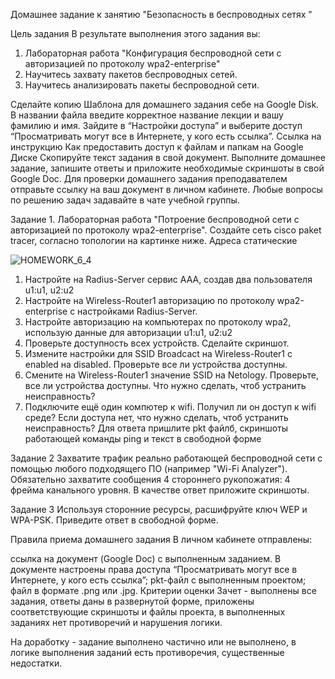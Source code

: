 
Домашнее задание к занятию "Безопасность в беспроводных сетях "

Цель задания
В результате выполнения этого задания вы:

1. Лабораторная работа "Конфигурация беспроводной сети с авторизацией по протоколу wpa2-enterprise"
2. Научитесь захвату пакетов беспроводных сетей.
3. Научитесь анализировать пакеты беспроводной сети.


Сделайте копию Шаблона для домашнего задания себе на Google Disk.
В названии файла введите корректное название лекции и вашу фамилию и имя.
Зайдите в “Настройки доступа” и выберите доступ “Просматривать могут все в Интернете, у кого есть ссылка”. Ссылка на инструкцию Как предоставить доступ к файлам и папкам на Google Диске
Скопируйте текст задания в свой документ.
Выполните домашнее задание, запишите ответы и приложите необходимые скриншоты в свой Google Doc.
Для проверки домашнего задания преподавателем отправьте ссылку на ваш документ в личном кабинете.
Любые вопросы по решению задач задавайте в чате учебной группы.

Задание 1. Лабораторная работа "Потроение беспроводной сети с авторизацией по протоколу wpa2-enterprise".
Создайте сеть cisco paket tracer, согласно топологии на картинке ниже. Адреса статические

![HOMEWORK_6_4](https://user-images.githubusercontent.com/40097402/171293324-a328ef81-abb0-4c89-95fc-465a4cba309e.jpg)
1. Настройте на Radius-Server сервис AAA, создав два пользователя u1:u1, u2:u2
2. Настройте на Wireless-Router1 авторизацию по протоколу  wpa2-enterprise с настройками Radius-Server.
3. Настройте авторизацию на компьютерах по протоколу wpa2, использую данные для авторизации u1:u1, u2:u2
4. Проверьте доступность всех устройств. Сделайте скриншот.
5. Измените настройки для SSID Broadcact на  Wireless-Router1 с enabled на disabled. Проверьте все ли устройства доступны.
6. Смените на Wireless-Router1 значение SSID на Netology. Проверьте, все ли устройства доступны. Что нужно сделать, чтоб устранить неисправность?
7. Подключите ещё один компютер к wifi. Получил ли он доступ к wifi среде? Если доступа нет, что нужно сделать, чтоб устранить неисправность?
Для ответа пришлите pkt файлб, скриншоты работающей команды ping и текст в свободной форме

Задание 2
Захватите трафик реально работающей беспроводной сети с помощью любого подходящего ПО (например "Wi-Fi Analyzer"). Обязательно захватите сообщения 4 стороннего рукопожатия: 4 фрейма канального уровня.
В качестве ответ приложите скриншоты.

Задание 3
Используя сторонние ресурсы, расшифруйте ключ WEP и  WPA-PSK. 
Приведите ответ в свободной форме.

Правила приема домашнего задания
В личном кабинете отправлены:

ссылка на документ (Google Doc) с выполненным заданием. В документе настроены права доступа “Просматривать могут все в Интернете, у кого есть ссылка”;
pkt-файл с выполненным проектом;
файл в формате .png или .jpg.
Критерии оценки
Зачет - выполнены все задания, ответы даны в развернутой форме, приложены соответствующие скриншоты и файлы проекта, в выполненных заданиях нет противоречий и нарушения логики.

На доработку - задание выполнено частично или не выполнено, в логике выполнения заданий есть противоречия, существенные недостатки.
